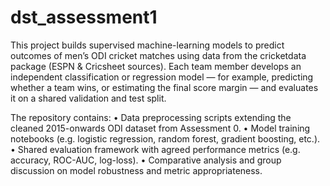 # dst_assessment1
This project builds supervised machine-learning models to predict outcomes of men’s ODI cricket matches using data from the cricketdata package (ESPN & Cricsheet sources). Each team member develops an independent classification or regression model — for example, predicting whether a team wins, or estimating the final score margin — and evaluates it on a shared validation and test split.

The repository contains:
• Data preprocessing scripts extending the cleaned 2015-onwards ODI dataset from Assessment 0.
• Model training notebooks (e.g. logistic regression, random forest, gradient boosting, etc.).
• Shared evaluation framework with agreed performance metrics (e.g. accuracy, ROC-AUC, log-loss).
• Comparative analysis and group discussion on model robustness and metric appropriateness.
